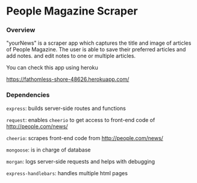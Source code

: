 # People Magazine Scraper

### Overview

"yourNews" is a scraper app which captures the title and image of articles of People Magazine. The user is able to save their preferred articles and  add notes. and edit notes to one or multiple articles. 

You can check this app using heroku

https://fathomless-shore-48626.herokuapp.com/

### Dependencies

`express`: builds server-side routes and functions

`request`: enables `cheerio` to get access to front-end code of http://people.com/news/

`cheerio`: scrapes front-end code from http://people.com/news/

`mongoose`: is in charge of database 

`morgan`: logs server-side requests and helps with debugging

`express-handlebars`: handles multiple html pages
